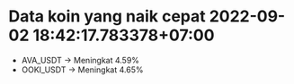 # Data koin yang naik cepat 2022-09-02 18:42:17.783378+07:00

* AVA_USDT -> Meningkat 4.59%
* OOKI_USDT -> Meningkat 4.65%
